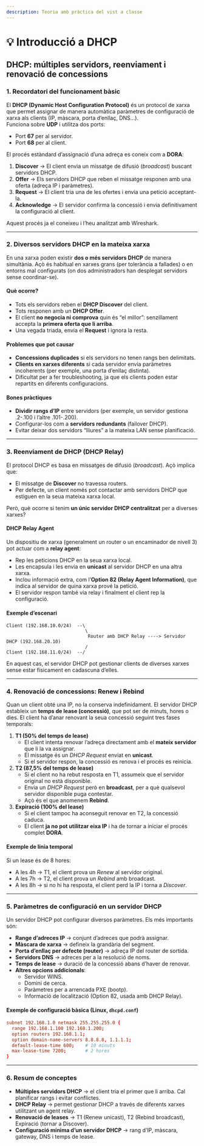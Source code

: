 ```yaml
---
description: Teoria amb pràctica del vist a classe
---
```


# 💡 Introducció a DHCP

## DHCP: múltiples servidors, reenviament i renovació de concessions

### 1. Recordatori del funcionament bàsic

El **DHCP (Dynamic Host Configuration Protocol)** és un protocol de xarxa que permet assignar de manera automàtica paràmetres de configuració de xarxa als clients (IP, màscara, porta d’enllaç, DNS…).\
Funciona sobre **UDP** i utilitza dos ports:

* Port **67** per al servidor.
* Port **68** per al client.

El procés estàndard d’assignació d’una adreça es coneix com a **DORA**:

1. **Discover** → El client envia un missatge de difusió (_broadcast_) buscant servidors DHCP.
2. **Offer** → Els servidors DHCP que reben el missatge responen amb una oferta (adreça IP i paràmetres).
3. **Request** → El client tria una de les ofertes i envia una petició acceptant-la.
4. **Acknowledge** → El servidor confirma la concessió i envia definitivament la configuració al client.

Aquest procés ja el coneixeu i l’heu analitzat amb Wireshark.

***

### 2. Diversos servidors DHCP en la mateixa xarxa

En una xarxa poden existir **dos o més servidors DHCP** de manera simultània. Açò és habitual en xarxes grans (per tolerància a fallades) o en entorns mal configurats (on dos administradors han desplegat servidors sense coordinar-se).

#### Què ocorre?

* Tots els servidors reben el **DHCP Discover** del client.
* Tots responen amb un **DHCP Offer**.
* El client **no negocia ni comprova** quin és “el millor”: senzillament accepta la **primera oferta que li arriba**.
* Una vegada triada, envia el **Request** i ignora la resta.

#### Problemes que pot causar

* **Concessions duplicades** si els servidors no tenen rangs ben delimitats.
* **Clients en xarxes diferents** si cada servidor envia paràmetres incoherents (per exemple, una porta d’enllaç distinta).
* Dificultat per a fer troubleshooting, ja que els clients poden estar repartits en diferents configuracions.

#### Bones pràctiques

* **Dividir rangs d’IP** entre servidors (per exemple, un servidor gestiona .2-.100 i l’altre .101-.200).
* Configurar-los com a **servidors redundants** (failover DHCP).
* Evitar deixar dos servidors “lliures” a la mateixa LAN sense planificació.

***

### 3. Reenviament de DHCP (DHCP Relay)

El protocol DHCP es basa en missatges de difusió (_broadcast_). Açò implica que:

* El missatge de **Discover** no travessa routers.
* Per defecte, un client només pot contactar amb servidors DHCP que estiguen en la seua mateixa xarxa local.

Però, què ocorre si tenim **un únic servidor DHCP centralitzat** per a diverses xarxes?

#### DHCP Relay Agent

Un dispositiu de xarxa (generalment un router o un encaminador de nivell 3) pot actuar com a **relay agent**:

* Rep les peticions DHCP en la seua xarxa local.
* Les encapsula i les envia en **unicast** al servidor DHCP en una altra xarxa.
* Inclou informació extra, com l’**Option 82 (Relay Agent Information)**, que indica al servidor de quina xarxa prové la petició.
* El servidor respon també via relay i finalment el client rep la configuració.

#### Exemple d’escenari

```
Client (192.168.10.0/24)  --\
                             \ 
                              Router amb DHCP Relay ----> Servidor DHCP (192.168.20.10)
                             /
Client (192.168.11.0/24)  --/
```

En aquest cas, el servidor DHCP pot gestionar clients de diverses xarxes sense estar físicament en cadascuna d’elles.

***

### 4. Renovació de concessions: Renew i Rebind

Quan un client obté una IP, no la conserva indefinidament. El servidor DHCP estableix un **temps de lease (concessió)**, que pot ser de minuts, hores o dies. El client ha d’anar renovant la seua concessió seguint tres fases temporals:

1. **T1 (50% del temps de lease)**
   * El client intenta renovar l’adreça directament amb el **mateix servidor** que li la va assignar.
   * El missatge és un _DHCP Request_ enviat en **unicast**.
   * Si el servidor respon, la concessió es renova i el procés es reinicia.
2. **T2 (87,5% del temps de lease)**
   * Si el client no ha rebut resposta en T1, assumeix que el servidor original no està disponible.
   * Envia un _DHCP Request_ però en **broadcast**, per a què qualsevol servidor disponible puga contestar.
   * Açò és el que anomenem **Rebind**.
3. **Expiració (100% del lease)**
   * Si el client tampoc ha aconseguit renovar en T2, la concessió caduca.
   * El client **ja no pot utilitzar eixa IP** i ha de tornar a iniciar el procés complet **DORA**.

#### Exemple de línia temporal

Si un lease és de 8 hores:

* A les 4h → T1, el client prova un _Renew_ al servidor original.
* A les 7h → T2, el client prova un _Rebind_ amb broadcast.
* A les 8h → si no hi ha resposta, el client perd la IP i torna a _Discover_.

***

### 5. Paràmetres de configuració en un servidor DHCP

Un servidor DHCP pot configurar diversos paràmetres. Els més importants són:

* **Range d’adreces IP** → conjunt d’adreces que podrà assignar.
* **Màscara de xarxa** → defineix la grandària del segment.
* **Porta d’enllaç per defecte (router)** → adreça IP del router de sortida.
* **Servidors DNS** → adreces per a la resolució de noms.
* **Temps de lease** → duració de la concessió abans d’haver de renovar.
* **Altres opcions addicionals**:
  * Servidor WINS.
  * Domini de cerca.
  * Paràmetres per a arrencada PXE (bootp).
  * Informació de localització (Option 82, usada amb DHCP Relay).

#### Exemple de configuració bàsica (Linux, `dhcpd.conf`)

```conf
subnet 192.168.1.0 netmask 255.255.255.0 {
  range 192.168.1.100 192.168.1.200;
  option routers 192.168.1.1;
  option domain-name-servers 8.8.8.8, 1.1.1.1;
  default-lease-time 600;    # 10 minuts
  max-lease-time 7200;       # 2 hores
}
```

***

### 6. Resum de conceptes

* **Múltiples servidors DHCP** → el client tria el primer que li arriba. Cal planificar rangs i evitar conflictes.
* **DHCP Relay** → permet gestionar DHCP a través de diferents xarxes utilitzant un agent relay.
* **Renovació de leases** → T1 (Renew unicast), T2 (Rebind broadcast), Expiració (tornar a Discover).
* **Configuració mínima d’un servidor DHCP** → rang d’IP, màscara, gateway, DNS i temps de lease.
